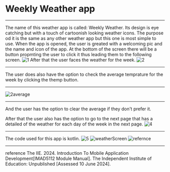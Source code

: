 # Weekly Weather app
__________________________________________________________________________________________________
The name of this weather app is called: Weekly Weather.
Its design is eye catching but with a touch of cartoonish looking weather icons.
The purpose od it is the same as any other weather app but this one is most simple to use.
When the app is opened, the user is greated with a welcoming pic and the name and icon of the app.
At the bottom of the screen there will be a button propmting the user to click it thus leading them to the following screen.
![1](https://github.com/Mythical714/https-classroom.github.com-a-hcqsjTYN/assets/160852611/f3413bfc-40b9-47bd-b6b5-f13e86141a39)
 After that the user faces the weather for the week.
![2](https://github.com/Mythical714/https-classroom.github.com-a-hcqsjTYN/assets/160852611/b7553b82-9f69-4932-9c79-f9d2626edafb)
_____________________________________________________________________________________________________________________________________
The user does also have the option to check the average temprature for the week by clicking the themp button.
_______________________________________________________________________________________________________________________________________
![2average](https://github.com/Mythical714/https-classroom.github.com-a-hcqsjTYN/assets/160852611/267494e2-e1d7-4f36-99b6-513f80b095d3)
____________________________________________________________________________________________________________________________________
And the user has the option to clear the average if they don't prefer it.

After that the user also has the option to go to the next page that has a detailed of the weather for each day of the week in the next page.
![4](https://github.com/Mythical714/https-classroom.github.com-a-hcqsjTYN/assets/160852611/73236585-c2dc-4102-a3b1-b82ba94cc032)
___________________________________________________________________________________________________________________________________________

The code used for this app is kotlin.
![5](https://github.com/Mythical714/https-classroom.github.com-a-hcqsjTYN/assets/160852611/e2c0ab3a-dfc1-4f02-b84f-7f56771d02d5)
![weatherScreen](https://github.com/Mythical714/https-classroom.github.com-a-hcqsjTYN/assets/160852611/c24fe248-7266-4d52-b5a6-530c5a01709b)
![refernce](https://github.com/Mythical714/https-classroom.github.com-a-hcqsjTYN/assets/160852611/44e6a4e7-879c-4533-b45a-110b9db118c5)
__________________________________________________________________________________________
reference
The IIE. 2024. Introduction To Mobile Application Development[IMAD5112 Module Manual]. The Independent Institute of Education: Unpublished [Assessed 10 June 2024].
